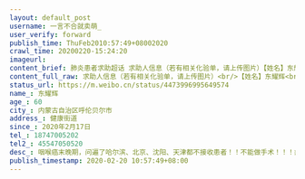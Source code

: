 ```yaml
---
layout: default_post
username: 一言不合就卖萌_
user_verify: forward
publish_time: ThuFeb2010:57:49+08002020
crawl_time: 20200220-15:24:20
imageurl: 
content_brief: 肺炎患者求助超话 求助人信息（若有相关化验单，请上传图片）【姓名】东耀辉【年龄】60【所在城市】内蒙古自治区呼伦贝尔市【所在小区、社区】健康街道【患病时间】2020年2月17日【联系方式】18747005202【其他紧急联系人】45547050520【病情描述】 咽喉癌末晚期，问遍了哈尔滨、北京、沈 ...全文
content_full_raw: 求助人信息（若有相关化验单，请上传图片）<br/>【姓名】东耀辉<br/>【年龄】60<br/>【所在城市】内蒙古自治区呼伦贝尔市<br/>【所在小区、社区】健康街道<br/>【患病时间】2020年2月17日<br/>【联系方式】18747005202<br/>【其他紧急联系人】45547050520<br/>【病情描述】咽喉癌末晚期，问遍了哈尔滨、北京、沈阳、天津都不接收患者！！不能做手术！！！癌细胞每天在扩散，大夫说需要立即手术，否则只有4.5个月时间了，请问哪个医院现在能接收患者做手术！！！哪里都行！！！<spanclass="url-icon"><imgalt=[泪]src="//h5.sinaimg.cn/m/emoticon/icon/default/d_lei-1b4b02f8b1.png"style="width:1em;height:1em;"/></span><spanclass="url-icon"><imgalt=[泪]src="//h5.sinaimg.cn/m/emoticon/icon/default/d_lei-1b4b02f8b1.png"style="width:1em;height:1em;"/></span><spanclass="url-icon"><imgalt=[泪]src="//h5.sinaimg.cn/m/emoticon/icon/default/d_lei-1b4b02f8b1.png"style="width:1em;height:1em;"/></span>
status_url: https://m.weibo.cn/status/4473996995649574
name_: 东耀辉
age_: 60
city_: 内蒙古自治区呼伦贝尔市
address_: 健康街道
since_: 2020年2月17日
tel_: 18747005202
tel2_: 45547050520
desc_: 咽喉癌末晚期，问遍了哈尔滨、北京、沈阳、天津都不接收患者！！不能做手术！！！癌细胞每天在扩散，大夫说需要立即手术，否则只有4.5个月时间了，请问哪个医院现在能接收患者做手术！！！哪里都行！！！<spanclass="url-icon"><imgalt=[泪]src="//h5.sinaimg.cn/m/emoticon/icon/default/d_lei-1b4b02f8b1.png"style="width1em;height1em;"/></span><spanclass="url-icon"><imgalt=[泪]src="//h5.sinaimg.cn/m/emoticon/icon/default/d_lei-1b4b02f8b1.png"style="width1em;height1em;"/></span><spanclass="url-icon"><imgalt=[泪]src="//h5.sinaimg.cn/m/emoticon/icon/default/d_lei-1b4b02f8b1.png"style="width1em;height1em;"/></span>
publish_timestamp: 2020-02-20 10:57:49+08:00
---
```

